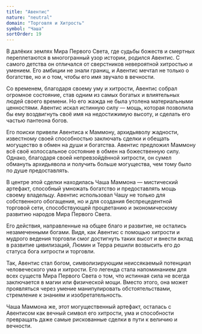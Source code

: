 ```yaml
---
title: "Авентис"
nature: "neutral"
domain: "Торговля и Хитрость"
symbol: "Чаша"
sortOrder: 19
---
```


В далёких землях Мира Первого Света, где судьбы божеств и смертных
переплетаются в многогранный узор истории, родился Авентис. С
самого детства он отличался от сверстников невероятной хитростью и
умением. Его амбиции не знали границ, и Авентис мечтал не только о
богатстве, но и о том, чтобы его имя звучало в вечности.

Со временем, благодаря своему уму и хитрости, Авентис собрал
огромное состояние, став одним из самых богатых и влиятельных
людей своего времени. Но его жажда не была утолена материальными
ценностями. Авентис искал истинную силу — мощь, которая позволила
бы ему воздвигнуть своё имя на недостижимую высоту, и сделать его
частью пантеона богов.

Его поиски привели Авентиса к Маммону, архидьяволу жадности,
известному своей способностью заключать сделки и обещать
могущество в обмен на души и богатства. Авентис предложил Маммону
всё своё колоссальное состояние в обмен на божественную силу.
Однако, благодаря своей непревзойдённой хитрости, он сумел
обмануть архидьявола и получить больше могущества, чем тому было
по душе предоставлять.

В центре этой сделки находилась Чаша Маммона — мистический
артефакт, способный умножать богатство и предоставлять мощь своему
владельцу. Авентис использовал Чашу не только для собственного
обогащения, но и для создания беспрецедентной торговой сети,
способствующей процветанию и экономическому развитию народов
Мира Первого Света.

Его действия, направленные на общее благо и развитие, не остались
незамеченными богами. Видя, как Авентис с помощью хитрости и
мудрого ведения торговли смог достигнуть таких высот и внести вклад
в развитие цивилизаций, Люмин и Терра решили возвысить его до
статуса бога хитрости и торговли.

Так, Авентис стал богом, символизирующим неиссякаемый потенциал
человеческого ума и хитрости. Его легенда стала напоминанием для
всех существ Мира Первого Света о том, что истинная сила не всегда
заключается в магии или физической мощи. Вместо этого, она может
проявляться через умение манипулировать обстоятельствами,
стремление к знаниям и изобретательность.

Чаша Маммона же, этот могущественный артефакт, осталась
с Авентисом как вечный символ его хитрости, ума и способности
превращать даже самые рискованные сделки в пути к величию
и вечности.
